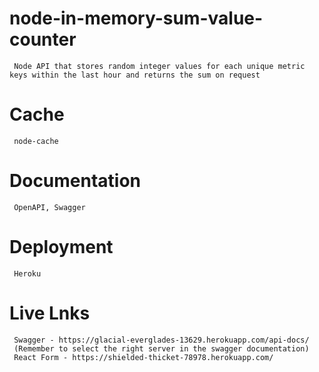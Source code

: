 # node-in-memory-sum-value-counter
     Node API that stores random integer values for each unique metric keys within the last hour and returns the sum on request


# Cache
     node-cache
     
# Documentation
     OpenAPI, Swagger
     
# Deployment
     Heroku
     
# Live Lnks
     Swagger - https://glacial-everglades-13629.herokuapp.com/api-docs/
     (Remember to select the right server in the swagger documentation)
     React Form - https://shielded-thicket-78978.herokuapp.com/

